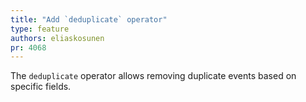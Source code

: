```yaml
---
title: "Add `deduplicate` operator"
type: feature
authors: eliaskosunen
pr: 4068
---
```


The `deduplicate` operator allows removing duplicate events based on
specific fields.
